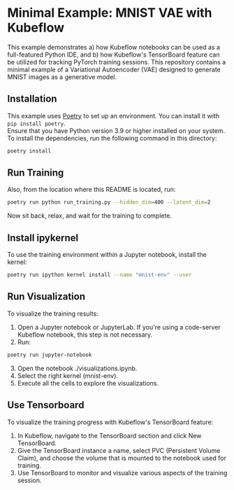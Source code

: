 # Minimal Example: MNIST VAE with Kubeflow

This example demonstrates a) how Kubeflow notebooks can be used as a full-featured Python IDE, and b) how Kubeflow's 
TensorBoard feature can be utilized for tracking PyTorch training sessions. This repository contains a minimal example 
of a Variational Autoencoder (VAE) designed to generate MNIST images as a generative model.

## Installation

This example uses [Poetry](https://python-poetry.org/) to set up an environment. You can install it with 
`pip install poetry`.  
Ensure that you have Python version 3.9 or higher installed on your system. To
install the dependencies, run the following command in this directory:

```sh
poetry install
```

## Run Training

Also, from the location where this README is located, run:

```sh
poetry run python run_training.py --hidden_dim=400 --latent_dim=2
```

Now sit back, relax, and wait for the training to complete.

## Install ipykernel

To use the training environment within a Jupyter notebook, install the kernel:

```sh
poetry run ipython kernel install --name "mnist-env" --user
```

## Run Visualization

To visualize the training results:

1. Open a Jupyter notebook or JupyterLab. If you're using a code-server Kubeflow notebook, this step is not necessary.
2. Run:

```sh
poetry run jupyter-notebook
```

3. Open the notebook ./visualizations.ipynb.
4. Select the right kernel (mnist-env).
5. Execute all the cells to explore the visualizations.

## Use Tensorboard

To visualize the training progress with Kubeflow's TensorBoard feature:

1. In Kubeflow, navigate to the TensorBoard section and click New TensorBoard.
2. Give the TensorBoard instance a name, select PVC (Persistent Volume Claim), and choose the volume that is mounted to the notebook used for training.
3. Use TensorBoard to monitor and visualize various aspects of the training session.
